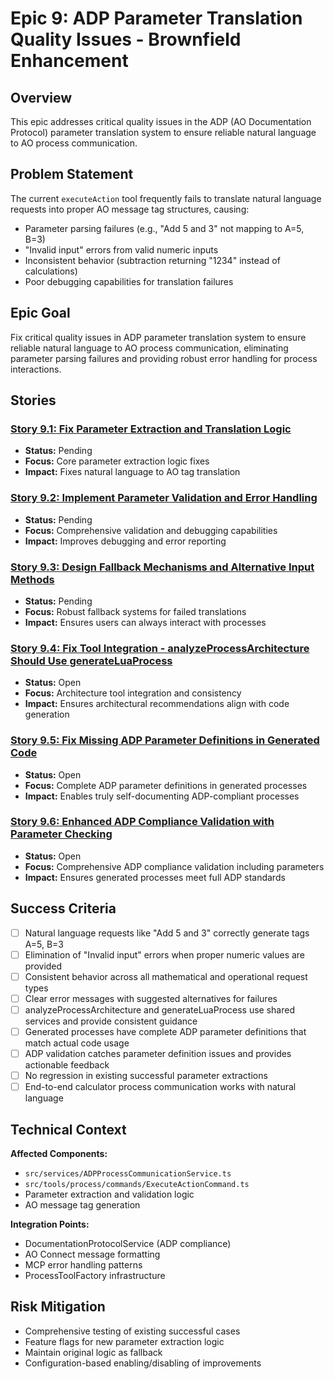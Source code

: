 # Epic 9: ADP Parameter Translation Quality Issues - Brownfield Enhancement

## Overview

This epic addresses critical quality issues in the ADP (AO Documentation Protocol) parameter translation system to ensure reliable natural language to AO process communication.

## Problem Statement

The current `executeAction` tool frequently fails to translate natural language requests into proper AO message tag structures, causing:

- Parameter parsing failures (e.g., "Add 5 and 3" not mapping to A=5, B=3)
- "Invalid input" errors from valid numeric inputs
- Inconsistent behavior (subtraction returning "1234" instead of calculations)
- Poor debugging capabilities for translation failures

## Epic Goal

Fix critical quality issues in ADP parameter translation system to ensure reliable natural language to AO process communication, eliminating parameter parsing failures and providing robust error handling for process interactions.

## Stories

### [Story 9.1: Fix Parameter Extraction and Translation Logic](./story-9.1-fix-parameter-extraction-logic.md)

- **Status:** Pending
- **Focus:** Core parameter extraction logic fixes
- **Impact:** Fixes natural language to AO tag translation

### [Story 9.2: Implement Parameter Validation and Error Handling](./story-9.2-parameter-validation-error-handling.md)

- **Status:** Pending
- **Focus:** Comprehensive validation and debugging capabilities
- **Impact:** Improves debugging and error reporting

### [Story 9.3: Design Fallback Mechanisms and Alternative Input Methods](./story-9.3-fallback-mechanisms-alternative-input.md)

- **Status:** Pending
- **Focus:** Robust fallback systems for failed translations
- **Impact:** Ensures users can always interact with processes

### [Story 9.4: Fix Tool Integration - analyzeProcessArchitecture Should Use generateLuaProcess](./story-9.4-fix-tool-integration-analyzeprocessarchitecture-generateluaprocess.md)

- **Status:** Open
- **Focus:** Architecture tool integration and consistency
- **Impact:** Ensures architectural recommendations align with code generation

### [Story 9.5: Fix Missing ADP Parameter Definitions in Generated Code](./story-9.5-fix-missing-adp-parameter-definitions-generated-code.md)

- **Status:** Open
- **Focus:** Complete ADP parameter definitions in generated processes
- **Impact:** Enables truly self-documenting ADP-compliant processes

### [Story 9.6: Enhanced ADP Compliance Validation with Parameter Checking](./story-9.6-enhanced-adp-compliance-validation-parameter-checking.md)

- **Status:** Open
- **Focus:** Comprehensive ADP compliance validation including parameters
- **Impact:** Ensures generated processes meet full ADP standards

## Success Criteria

- [ ] Natural language requests like "Add 5 and 3" correctly generate tags A=5, B=3
- [ ] Elimination of "Invalid input" errors when proper numeric values are provided
- [ ] Consistent behavior across all mathematical and operational request types
- [ ] Clear error messages with suggested alternatives for failures
- [ ] analyzeProcessArchitecture and generateLuaProcess use shared services and provide consistent guidance
- [ ] Generated processes have complete ADP parameter definitions that match actual code usage
- [ ] ADP validation catches parameter definition issues and provides actionable feedback
- [ ] No regression in existing successful parameter extractions
- [ ] End-to-end calculator process communication works with natural language

## Technical Context

**Affected Components:**

- `src/services/ADPProcessCommunicationService.ts`
- `src/tools/process/commands/ExecuteActionCommand.ts`
- Parameter extraction and validation logic
- AO message tag generation

**Integration Points:**

- DocumentationProtocolService (ADP compliance)
- AO Connect message formatting
- MCP error handling patterns
- ProcessToolFactory infrastructure

## Risk Mitigation

- Comprehensive testing of existing successful cases
- Feature flags for new parameter extraction logic
- Maintain original logic as fallback
- Configuration-based enabling/disabling of improvements
